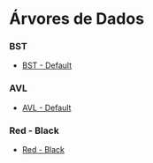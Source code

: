 # Árvores de Dados

### BST
- <a href="https://github.com/heloisaPazeti/EstruturaDeDados/tree/main/Arvores/Arvores_Binarias_Simples/Binary_Search_Tree_1">BST - Default</a>

### AVL
- <a href="https://github.com/heloisaPazeti/EstruturaDeDados/tree/main/Arvores/AVL_Tree/AVL_Default">AVL - Default</a>

### Red - Black

- <a href="https://github.com/heloisaPazeti/EstruturaDeDados/tree/main/Arvores/Red_Black_Tree">Red - Black</a>
